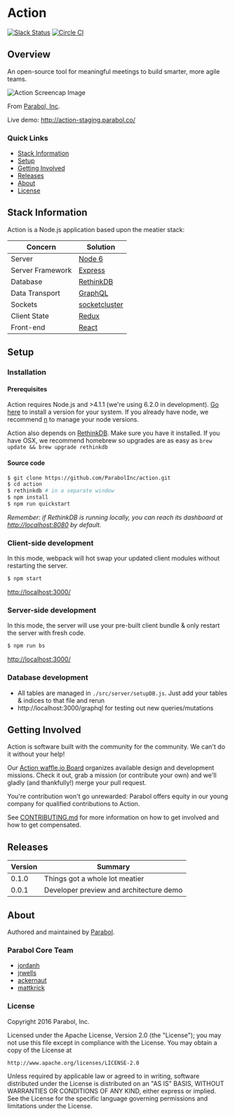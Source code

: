 # Action

[![Slack Status](http://slackin.parabol.co/badge.svg)](http://slackin.parabol.co/)
[![Circle CI](https://img.shields.io/circleci/project/parabol/action/master.svg)](https://circleci.com/gh/ParabolInc/action)

## Overview

An open-source tool for meaningful meetings to build smarter, more
agile teams.

![Action Screencap Image](./docs/images/20160207_Action_Snapshot.gif)

From [Parabol, Inc](http://parabol.co).

Live demo: http://action-staging.parabol.co/

### Quick Links

* [Stack Information](#stack-information)
* [Setup](#setup)
* [Getting Involved](#getting-involved)
* [Releases](#releases)
* [About](#about)
* [License](#license)

## Stack Information

Action is a Node.js application based upon the meatier stack:

| Concern            | Solution                                         |
|--------------------|--------------------------------------------------|
| Server             | [Node 6](https://nodejs.org/)                    |
| Server Framework   | [Express](http://expressjs.com/)                 |
| Database           | [RethinkDB](https://www.rethinkdb.com/)          |
| Data Transport     | [GraphQL](https://github.com/graphql/graphql-js) |
| Sockets            | [socketcluster](http://socketcluster.io/)        |
| Client State       | [Redux](http://redux.js.org/)                    |
| Front-end          | [React](https://facebook.github.io/react/)       |


## Setup

### Installation

#### Prerequisites

Action requires Node.js and >4.1.1 (we're using 6.2.0 in development).
[Go here](https://nodejs.org/) to install a version for your system.
If you already have node, we recommend [n](https://github.com/tj/n) to manage your node versions.

Action also depends on [RethinkDB](https://rethinkdb.com/). Make sure you have it installed.
If you have OSX, we recommend homebrew so upgrades are as easy as `brew update && brew upgrade rethinkdb`

#### Source code

```bash
$ git clone https://github.com/ParabolInc/action.git
$ cd action
$ rethinkdb # in a separate window
$ npm install
$ npm run quickstart
```
_Remember: if RethinkDB is running locally, you can reach its dashboard at
[http://localhost:8080](http://localhost:8080) by default._

### Client-side development

In this mode, webpack will hot swap your updated client modules without restarting the server.
```bash
$ npm start
```
[http://localhost:3000/](http://localhost:3000/)

### Server-side development

In this mode, the server will use your pre-built client bundle & only restart the server with fresh code.
```bash
$ npm run bs
```
[http://localhost:3000/](http://localhost:3000/)

### Database development
- All tables are managed in `./src/server/setupDB.js`. Just add your tables & indices to that file and rerun
- http://localhost:3000/graphql for testing out new queries/mutations

## Getting Involved

Action is software built with the community for the community. We can't do
it without your help!

Our [Action waffle.io Board](https://waffle.io/ParabolInc/action) organizes
available design and development missions. Check it out, grab a mission
(or contribute your own) and we'll gladly (and thankfully!) merge your pull
request.

You're contribution won't go unrewarded: Parabol offers equity in our
young company for qualified contributions to Action.

See [CONTRIBUTING.md](./CONTRIBUTING.md) for more information on how to
get involved and how to get compensated.

## Releases

| Version            | Summary                                      |
|--------------------|----------------------------------------------|
| 0.1.0              | Things got a whole lot meatier               |
| 0.0.1              | Developer preview and architecture demo      |

## About

Authored and maintained by [Parabol](http://parabol.co).

### Parabol Core Team

* [jordanh](https://github.com/jordanh)
* [jrwells](https://github.com/jrwells)
* [ackernaut](https://github.com/ackernaut)
* [mattkrick](https://github.com/mattkrick)

### License

Copyright 2016 Parabol, Inc.

Licensed under the Apache License, Version 2.0 (the "License");
you may not use this file except in compliance with the License.
You may obtain a copy of the License at

    http://www.apache.org/licenses/LICENSE-2.0

Unless required by applicable law or agreed to in writing, software
distributed under the License is distributed on an "AS IS" BASIS,
WITHOUT WARRANTIES OR CONDITIONS OF ANY KIND, either express or implied.
See the License for the specific language governing permissions and
limitations under the License.
